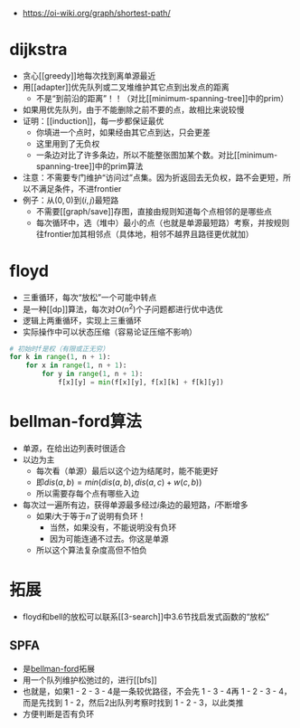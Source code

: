 - https://oi-wiki.org/graph/shortest-path/
# dijkstra
- 贪心[[greedy]]地每次找到离单源最近
- 用[[adapter]]优先队列或二叉堆维护其它点到出发点的距离
  - 不是“到前沿的距离”！！（对比[[minimum-spanning-tree]]中的prim）
- 如果用优先队列，由于不能删除之前不要的点，故相比来说较慢
- 证明：[[induction]]，每一步都保证最优
  - 你填进一个点时，如果经由其它点到达，只会更差
  - 这里用到了无负权
  - 一条边对比了许多条边，所以不能整张图加某个数。对比[[minimum-spanning-tree]]中的prim算法
- 注意：不需要专门维护“访问过”点集。因为折返回去无负权，路不会更短，所以不满足条件，不进frontier
- 例子：从$(0,0)$到$(i,j)$最短路
  - 不需要[[graph/save]]存图，直接由规则知道每个点相邻的是哪些点
  - 每次循环中，选（堆中）最小的点（也就是单源最短路）考察，并按规则往frontier加其相邻点（具体地，相邻不越界且路径更优就加）
# floyd
- 三重循环，每次“放松”一个可能中转点
- 是一种[[dp]]算法，每次对$O(n^2)$个子问题都进行优中选优
- 逻辑上两重循环，实现上三重循环
- 实际操作中可以状态压缩（容易论证压缩不影响）
```python
# 初始时f是权（有限或正无穷）
for k in range(1, n + 1):
    for x in range(1, n + 1):
        for y in range(1, n + 1):
            f[x][y] = min(f[x][y], f[x][k] + f[k][y])
```
# bellman-ford算法
- 单源，在给出边列表时很适合
- 以边为主
  - 每次看（单源）最后以这个边为结尾时，能不能更好
  - 即$dis(a,b)=min(dis(a,b), dis(a,c)+w(c,b))$
  - 所以需要存每个点有哪些入边
- 每次过一遍所有边，获得单源最多经过$i$条边的最短路，$i$不断增多
  - 如果$i$大于等于$n$了说明有负环！
    - 当然，如果没有，不能说明没有负环
    - 因为可能连通不过去。你这是单源
  - 所以这个算法复杂度高但不怕负
# 拓展
- floyd和bell的放松可以联系[[3-search]]中3.6节找启发式函数的“放松”
## SPFA
- 是[bellman-ford](#bellman-ford算法)拓展
- 用一个队列维护松弛过的，进行[[bfs]]
- 也就是，如果1 - 2 - 3 - 4是一条较优路径，不会先 1 - 3 - 4再 1 - 2 - 3 - 4，而是先找到 1 - 2，然后2出队列考察时找到 1 - 2 - 3，以此类推
- 方便判断是否有负环